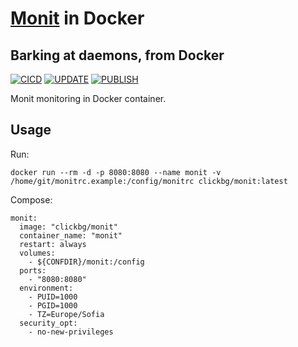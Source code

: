
# [Monit](https://mmonit.com/monit/) in Docker
Barking at daemons, from Docker
--
[![CICD](https://github.com/clickbg/monit/workflows/CICD/badge.svg?branch=main)](https://github.com/clickbg/monit/actions/workflows/cicd.yaml)
[![UPDATE](https://github.com/clickbg/monit/workflows/UPDATE/badge.svg?branch=main)](https://github.com/clickbg/monit/actions/workflows/update.yaml)
[![PUBLISH](https://github.com/clickbg/monit/workflows/PUBLISH/badge.svg)](https://github.com/clickbg/monit/actions/workflows/publish.yaml)

Monit monitoring in Docker container. 

**Usage**
--
Run:

    docker run --rm -d -p 8080:8080 --name monit -v /home/git/monitrc.example:/config/monitrc clickbg/monit:latest

Compose:

    monit:
      image: "clickbg/monit"
      container_name: "monit"
      restart: always
      volumes:
        - ${CONFDIR}/monit:/config
      ports:
        - "8080:8080"
      environment:
        - PUID=1000
        - PGID=1000
        - TZ=Europe/Sofia
      security_opt:
        - no-new-privileges
